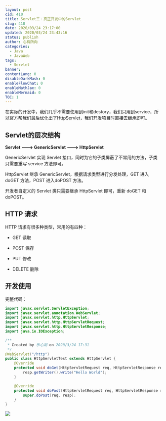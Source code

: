 ```yaml
---
layout: post
cid: 410
title: Servlet三：真正开发中的Servlet
slug: 410
date: 2020/03/24 23:17:00
updated: 2020/03/24 23:43:16
status: publish
author: 心有所向
categories:
  - Java 
  - JavaWeb
tags: 
  - Servlet
banner: 
contentLang: 0
disableDarkMask: 0
enableFlowChat: 0
enableMathJax: 0
enableMermaid: 0
TOC: 1
---
```



在实际的开发中，我们几乎不需要使用到init和destory，我们只用到service，所以官方帮我们最后优化出了HttpServlet，我们开发项目时直接去继承即可。

## Servlet的层次结构

**Servlet ---> GenericServlet ---> HttpServlet**

GenericServlet 实现 Servlet 接⼝，同时为它的⼦类屏蔽了不常用的方法，⼦类只需要重写 service ⽅法即可。

HttpServlet 继承 GenericServlet，根据请求类型进⾏分发处理，GET 进⼊ doGET ⽅法，POST 进⼊doPOST 方法。

开发者⾃定义的 Servlet 类只需要继承 HttpServlet 即可，重新 doGET 和 doPOST。

## HTTP 请求

HTTP 请求有很多种类型，常⽤的有四种：

- GET 读取

- POST 保存

- PUT 修改

- DELETE 删除

## 开发使用

完整代码：

```java
import javax.servlet.ServletException;
import javax.servlet.annotation.WebServlet;
import javax.servlet.http.HttpServlet;
import javax.servlet.http.HttpServletRequest;
import javax.servlet.http.HttpServletResponse;
import java.io.IOException;

/**
 * Created by 乐心湖 on 2020/3/24 17:31
 */
@WebServlet("/http")
public class HttpServletTest extends HttpServlet {
    @Override
    protected void doGet(HttpServletRequest req, HttpServletResponse resp) throws ServletException, IOException {
        resp.getWriter().write("Hello World");
    }

    @Override
    protected void doPost(HttpServletRequest req, HttpServletResponse resp) throws ServletException, IOException {
        super.doPost(req, resp);
    }
}
```

![](https://cdn.xn2001.com/2020/03/24/20200324173554.png)